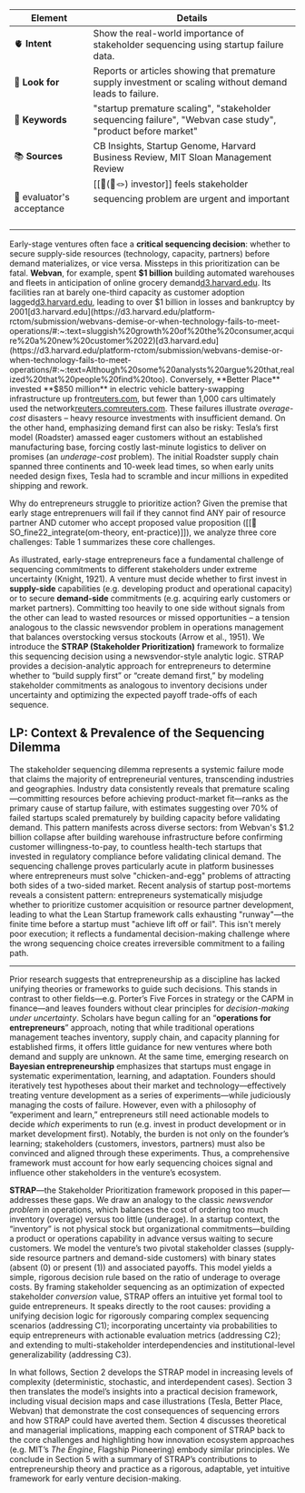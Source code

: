 
| Element                         | Details                                                                                                     |
| ------------------------------- | ----------------------------------------------------------------------------------------------------------- |
| 🫀 **Intent**                   | Show the real-world importance of stakeholder sequencing using startup failure data.                        |
| 👀 **Look for**                 | Reports or articles showing that premature supply investment or scaling without demand leads to failure.    |
| 🔑 **Keywords**                 | "startup premature scaling", "stakeholder sequencing failure", "Webvan case study", "product before market" |
| 📚 **Sources**                  | CB Insights, Startup Genome, Harvard Business Review, MIT Sloan Management Review                           |
| 💸   evaluator's acceptance<br> | [[💸(📜🪢) investor]] feels stakeholder sequencing problem are urgent and important<br><br> <br>            |
Early-stage ventures often face a **critical sequencing decision**: whether to secure supply-side resources (technology, capacity, partners) before demand materializes, or vice versa. Missteps in this prioritization can be fatal. **Webvan**, for example, spent **$1 billion** building automated warehouses and fleets in anticipation of online grocery demand[d3.harvard.edu](https://d3.harvard.edu/platform-rctom/submission/webvans-demise-or-when-technology-fails-to-meet-operations/#:~:text=I%20would%20argue%20that%20the,Not%20only%20were%20the%20warehouses). Its facilities ran at barely one-third capacity as customer adoption lagged[d3.harvard.edu](https://d3.harvard.edu/platform-rctom/submission/webvans-demise-or-when-technology-fails-to-meet-operations/#:~:text=after%20the%20warehouses%20began%20operating,xv), leading to over $1 billion in losses and bankruptcy by 2001[d3.harvard.edu](https://d3.harvard.edu/platform-rctom/submission/webvans-demise-or-when-technology-fails-to-meet-operations/#:~:text=sluggish%20growth%20of%20the%20consumer,acquire%20a%20new%20customer%2022)[d3.harvard.edu](https://d3.harvard.edu/platform-rctom/submission/webvans-demise-or-when-technology-fails-to-meet-operations/#:~:text=Although%20some%20analysts%20argue%20that,realized%20that%20people%20find%20too). Conversely, **Better Place** invested **$850 million** in electric vehicle battery-swapping infrastructure up front[reuters.com](https://www.reuters.com/article/business/environment/electric-car-company-better-place-shuts-down-after-burning-through-850m-idUS3895319175/#:~:text=Better%20Place%20raised%20about%20%24850,Stanley%20and%20VantagePoint%20Capital%20Partners), but fewer than 1,000 cars ultimately used the network[reuters.com](https://www.reuters.com/article/business/environment/electric-car-company-better-place-shuts-down-after-burning-through-850m-idUS3895319175/#:~:text=The%20bet%20was%20risky%20because,from%20adopting%20any%20one%20standard)[reuters.com](https://www.reuters.com/article/business/environment/electric-car-company-better-place-shuts-down-after-burning-through-850m-idUS3895319175/#:~:text=Better%20Place%20became%20one%20of,from%20Israeli%20President%20Shimon%20Peres). These failures illustrate _overage-cost_ disasters – heavy resource investments with insufficient demand. On the other hand, emphasizing demand first can also be risky: Tesla’s first model (Roadster) amassed eager customers without an established manufacturing base, forcing costly last-minute logistics to deliver on promises (an _underage-cost_ problem). The initial Roadster supply chain spanned three continents and 10-week lead times, so when early units needed design fixes, Tesla had to scramble and incur millions in expedited shipping and rework.

Why do entrepreneurs struggle to prioritize action? Given the premise that early stage entreprenuers will fail if they cannot find ANY pair of resource partner AND cutomer who accept proposed value proposition ([[📜SO_fine22_integrate(om-theory, ent-practice)]]), we analyze three core challenges:
Table 1 summarizes these core challenges.

As illustrated, early-stage entrepreneurs face a fundamental challenge of sequencing commitments to different stakeholders under extreme uncertainty (Knight, 1921). A venture must decide whether to first invest in **supply-side** capabilities (e.g. developing product and operational capacity) or to secure **demand-side** commitments (e.g. acquiring early customers or market partners). Committing too heavily to one side without signals from the other can lead to wasted resources or missed opportunities – a tension analogous to the classic newsvendor problem in operations management that balances overstocking versus stockouts (Arrow et al., 1951). We introduce the **STRAP (Stakeholder Prioritization)** framework to formalize this sequencing decision using a newsvendor-style analytic logic. STRAP provides a decision-analytic approach for entrepreneurs to determine whether to “build supply first” or “create demand first,” by modeling stakeholder commitments as analogous to inventory decisions under uncertainty and optimizing the expected payoff trade-offs of each sequence.
## LP: Context & Prevalence of the Sequencing Dilemma

The stakeholder sequencing dilemma represents a systemic failure mode that claims the majority of entrepreneurial ventures, transcending industries and geographies. Industry data consistently reveals that premature scaling—committing resources before achieving product-market fit—ranks as the primary cause of startup failure, with estimates suggesting over 70% of failed startups scaled prematurely by building capacity before validating demand. This pattern manifests across diverse sectors: from Webvan's $1.2 billion collapse after building warehouse infrastructure before confirming customer willingness-to-pay, to countless health-tech startups that invested in regulatory compliance before validating clinical demand. The sequencing challenge proves particularly acute in platform businesses where entrepreneurs must solve "chicken-and-egg" problems of attracting both sides of a two-sided market. Recent analysis of startup post-mortems reveals a consistent pattern: entrepreneurs systematically misjudge whether to prioritize customer acquisition or resource partner development, leading to what the Lean Startup framework calls exhausting "runway"—the finite time before a startup must "achieve lift off or fail". This isn't merely poor execution; it reflects a fundamental decision-making challenge where the wrong sequencing choice creates irreversible commitment to a failing path.


---

Prior research suggests that entrepreneurship as a discipline has lacked unifying theories or frameworks to guide such decisions. This stands in contrast to other fields—e.g. Porter’s Five Forces in strategy or the CAPM in finance—and leaves founders without clear principles for _decision-making under uncertainty_. Scholars have begun calling for an “**operations for entrepreneurs**” approach, noting that while traditional operations management teaches inventory, supply chain, and capacity planning for established firms, it offers little guidance for new ventures where both demand and supply are unknown. At the same time, emerging research on **Bayesian entrepreneurship** emphasizes that startups must engage in systematic experimentation, learning, and adaptation. Founders should iteratively test hypotheses about their market and technology—effectively treating venture development as a series of experiments—while judiciously managing the costs of failure. However, even with a philosophy of “experiment and learn,” entrepreneurs still need actionable models to decide _which_ experiments to run (e.g. invest in product development or in market development first). Notably, the burden is not only on the founder’s learning; stakeholders (customers, investors, partners) must also be convinced and aligned through these experiments. Thus, a comprehensive framework must account for how early sequencing choices signal and influence other stakeholders in the venture’s ecosystem.

**STRAP**—the Stakeholder Prioritization framework proposed in this paper—addresses these gaps. We draw an analogy to the classic _newsvendor problem_ in operations, which balances the cost of ordering too much inventory (overage) versus too little (underage). In a startup context, the “inventory” is not physical stock but organizational commitments—building a product or operations capability in advance versus waiting to secure customers. We model the venture’s two pivotal stakeholder classes (supply-side resource partners and demand-side customers) with binary states (absent (0) or present (1)) and associated payoffs. This model yields a simple, rigorous decision rule based on the ratio of underage to overage costs. By framing stakeholder sequencing as an optimization of expected stakeholder _conversion_ value, STRAP offers an intuitive yet formal tool to guide entrepreneurs. It speaks directly to the root causes: providing a unifying decision logic for rigorously comparing complex sequencing scenarios (addressing C1); incorporating uncertainty via probabilities to equip entrepreneurs with actionable evaluation metrics (addressing C2); and extending to multi-stakeholder interdependencies and institutional-level generalizability (addressing C3).

In what follows, Section 2 develops the STRAP model in increasing levels of complexity (deterministic, stochastic, and interdependent cases). Section 3 then translates the model’s insights into a practical decision framework, including visual decision maps and case illustrations (Tesla, Better Place, Webvan) that demonstrate the cost consequences of sequencing errors and how STRAP could have averted them. Section 4 discusses theoretical and managerial implications, mapping each component of STRAP back to the core challenges and highlighting how innovation ecosystem approaches (e.g. MIT’s _The Engine_, Flagship Pioneering) embody similar principles. We conclude in Section 5 with a summary of STRAP’s contributions to entrepreneurship theory and practice as a rigorous, adaptable, yet intuitive framework for early venture decision-making.